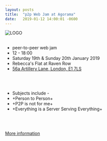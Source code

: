 ```yaml
---
layout: posts
title:  "p2p Web Jam at Agorama"
date:   2019-01-12 14:00:01 -0600
---
```

![LOGO](/assets/images/blog/hex_small.gif)
<br> <br>

* peer-to-peer web jam
* 12 - 18:00
* Saturday 19th & Sunday 20th January 2019
* Rebecca's Flat at Raven Row
* [56a Artillery Lane, London, E1 7LS](dat://home.agorama.org.uk/contact/)

<br> <br>
* Subjects include -
* +Person to Person+
* +P2P is not for me+
* +Everything is a Server Serving Everything+

<br> <br>

<a href="https://webjam-1.agorama.org.uk/">More information</a>
